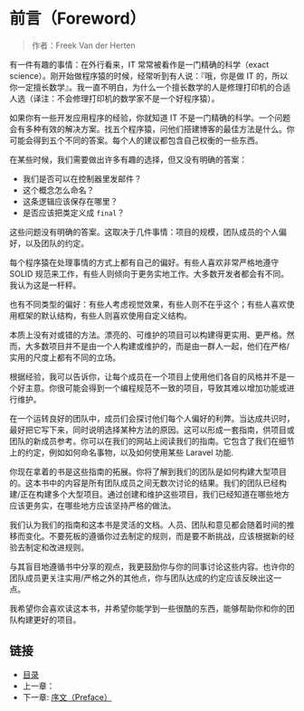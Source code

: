 # 前言（Foreword）

> 作者：Freek Van der Herten

有一件有趣的事情：在外行看来，IT 常常被看作是一门精确的科学（exact science）。刚开始做程序猿的时候，经常听到有人说：『哦，你是做 IT 的，所以你一定擅长数学』。我一直不明白，为什么一个擅长数学的人是修理打印机的合适人选（译注：不会修理打印机的数学家不是一个好程序猿）。

如果你有一些开发应用程序的经验，你就知道 IT 不是一门精确的科学。一个问题会有多种有效的解决方案。找五个程序猿，问他们搭建博客的最佳方法是什么。你可能会得到五个不同的答案。每个人的建议都包含自己权衡的一些东西。

在某些时候，我们需要做出许多有趣的选择，但又没有明确的答案：

- 我们是否可以在控制器里发邮件？
- 这个概念怎么命名？
- 这条逻辑应该保存在哪里？
- 是否应该把类定义成 `final`？

这些问题没有明确的答案。这取决于几件事情：项目的规模，团队成员的个人偏好，以及团队的约定。

每个程序猿在处理事情的方式上都有自己的偏好。有些人喜欢非常严格地遵守 SOLID 规范来工作，有些人则倾向于更务实地工作。大多数开发者都会有不同。我认为这是一杆秤。

也有不同类型的偏好：有些人考虑视觉效果，有些人则不在乎这个；有些人喜欢使用框架的默认结构，有些人则喜欢使用自定义结构。

本质上没有对或错的方法。漂亮的、可维护的项目可以构建得更实用、更严格。然而，大多数项目并不是由一个人构建或维护的，而是由一群人一起，他们在严格/实用的尺度上都有不同的立场。

根据经验，我可以告诉你，让每个成员在一个项目上使用他们各自的风格并不是一个好主意。你很可能会得到一个编程规范不一致的项目，导致其难以增加功能或进行维护。

在一个运转良好的团队中，成员们会探讨他们每个人偏好的利弊。当达成共识时，最好把它写下来，同时说明选择某种方法的原因。这可以形成一套指南，供项目或团队的新成员参考。你可以在我们的网站上阅读我们的指南。它包含了我们在细节上的约定，例如如何命名事物，以及如何使用某些 Laravel 功能.

你现在拿着的书是这些指南的拓展。你将了解到我们的团队是如何构建大型项目的。这本书中的内容是所有团队成员之间无数次讨论的结果。我们的团队已经构建/正在构建多个大型项目。通过创建和维护这些项目，我们已经知道在哪些地方应该更务实，在哪些地方应该坚持严格的做法。

我们认为我们的指南和这本书是灵活的文档。人员、团队和意见都会随着时间的推移而变化。不要死板的遵循你过去制定的规则，而是要不断挑战，应该根据新的经验去制定和改进规则。

与其盲目地遵循书中分享的观点，我更鼓励你与你的同事讨论这些内容。也许你的团队成员更关注实用/严格之外的其他点，你与团队达成的约定应该反映出这一点。

我希望你会喜欢读这本书，并希望你能学到一些很酷的东西，能够帮助你和你的团队构建更好的项目。

## 链接

- [目录](../README.md)
- 上一章：
- 下一章: [序文（Preface）](preface.md)
